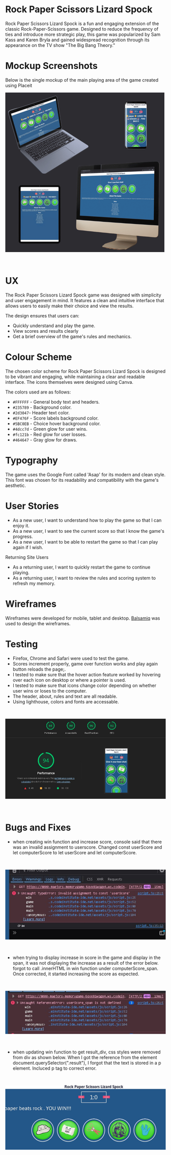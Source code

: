 # Rock Paper Scissors Lizard Spock
Rock Paper Scissors Lizard Spock is a fun and engaging extension of the classic Rock-Paper-Scissors game. Designed to reduce the frequency of ties and introduce more strategic play, this game was popularized by Sam Kass and Karen Bryla and gained widespread recognition through its appearance on the TV show "The Big Bang Theory."

# Mockup Screenshots
Below is the single mockup of the main playing area of the game created using Placeit
<br>

![Project Screenshot](/assets/images/mockuprpsls.png)

<br>

# UX
The Rock Paper Scissors Lizard Spock game was designed with simplicity and user engagement in mind. It features a clean and intuitive interface that allows users to easily make their choice and view the results.

The design ensures that users can:
- Quickly understand and play the game.
- View scores and results clearly
- Get a brief overview of the game's rules and mechanics.

# Colour Scheme
The chosen color scheme for Rock Paper Scissors Lizard Spock is designed to be vibrant and engaging, while maintaining a clear and readable interface. The icons themselves were designed using Canva.

The colors used are as follows:
- `#FFFFFF` - General body text and headers.
- `#235789` - Background color.
- `#2d3047`- Header text color.
- `#EF476F` - Score labels background color.
- `#5BC0EB` - Choice hover background color.
- `#4dcc7d` - Green glow for user wins.
- `#fc121b` - Red glow for user losses.
- `#464647` - Gray glow for draws.

# Typography
The game uses the Google Font called 'Asap' for its modern and clean style. This font was chosen for its readability and compatibility with the game's aesthetic.

# User Stories
- As a new user, I want to understand how to play the game so that I can enjoy it.
- As a new user, I want to see the current score so that I know the game's progress.
- As a new user, I want to be able to restart the game so that I can play again if I wish.

Returning Site Users
- As a returning user, I want to quickly restart the game to continue playing.
- As a returning user, I want to review the rules and scoring system to refresh my memory.

# Wireframes

Wireframes were developed for mobile, tablet and desktop. [Balsamiq](https://balsamiq.com/) was used to design the wireframes.


# Testing

- Firefox, Chrome and Safari were used to test the game.
- Scores increment properly, game over function works and play again button reloads the page;.
- I tested to make sure that the hover action feature worked by hovering over each icon on desktop or where a pointer is used.
- I tested to make sure that icons change color depending on whether user wins or loses to the computer.
- The header, about, rules and text are all readable.
- Using lighthouse, colors and fonts are accessable.

<br>

![Project Screenshot](/assets/images/lighthousetest.jpg)

<br>

# Bugs and Fixes
- when creating win function and increase score, console said that there was an invalid assignment to userscore. Changed const userScore and let computerScore to let userScore and let computerScore.

<br>

![Project Screenshot](/assets/images/invalidassignment.jpg)

<br>

- when trying to display increase in score in the game and display in the span, it was not displaying the increase as a result of the error below. forgot to call .innerHTML in win function under computerScore_span. Once corrected, it started increasing the score as expected.

<br>

![Project Screenshot](/assets/images/userscorespannotdefined.jpg)

<br>

- when updating win function to get result_div, css styles were removed from div as shown below. When I got the reference from the element document.querySelector(".result"), I forgot that the text is stored in a p element. Incluced p tag to correct error.

<br>

![Project Screenshot](/assets/images/divadjust.jpg)

